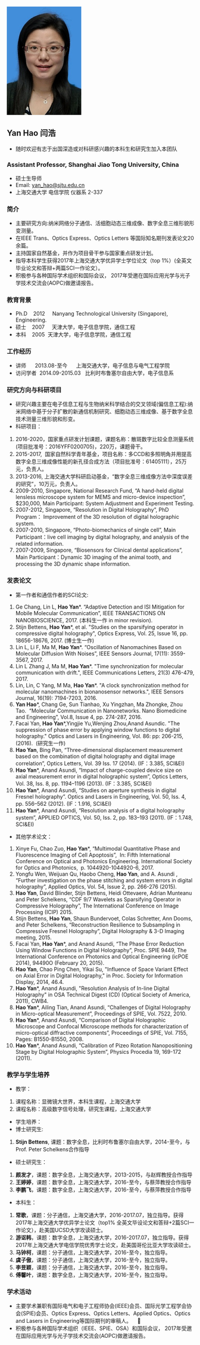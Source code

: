 ![GitHub Logo](/闫浩照片小.jpg)
## Yan Hao 闫浩
- 随时欢迎有志于出国深造或对科研感兴趣的本科生和研究生加入本团队

### Assistant Professor, Shanghai Jiao Tong University, China
- 硕士生导师
- Email: yan_hao@sjtu.edu.cn
- 上海交通大学 电信学院 仪器系 2-337

### 简介
- 主要研究方向:纳米网络分子通信、活细胞动态三维成像、数字全息三维形貌形变测量。
- 在IEEE Trans、Optics Express、Optics Letters 等国际知名期刊发表论文20余篇。
- 主持国家自然基金，并作为项目骨干参与国家重点研发计划。
- 指导本科学生获得2017年上海交通大学优异学士学位论文（top 1%）(全英文毕业论文和答辩+两篇SCI一作论文）。
- 积极参与各种国际学术组织和国际会议， 2017年受邀在国际应用光学与光子学技术交流会(AOPC)做邀请报告。

### 教育背景
- Ph.D    2012     Nanyang Technological University (Singapore), Engineering.
- 硕士    2007     天津大学，电子信息学院，通信工程
- 本科    2005     天津大学，电子信息学院，通信工程

### 工作经历
- 讲师      2013.08-至今      上海交通大学，电子信息与电气工程学院
- 访问学者  2014.09-2015.03   比利时布鲁塞尔自由大学，电子信息系

### 研究方向与科研项目
- 研究兴趣主要在电子信息工程与生物纳米科学结合的交叉领域(偏信息工程):纳米网络中基于分子扩散的新通信机制研究、细胞动态三维成像、基于数字全息技术测量三维形貌和形变。
- 科研项目：
1. 2016-2020，国家重点研发计划课题，课题名称：散斑数字比较全息测量系统(项目批准号：2016YFF0200705)，220万，课题骨干。 
2. 2015-2017,  国家自然科学青年基金，项目名称：多CCD和多照明角并用提高数字全息三维成像性能的新孔径合成方法（项目批准号：61405111），25万元，负责人。
3. 2013-2016, 上海交通大学科研启动基金，“数字全息三维成像方法中深度误差的研究”，10万元，负责人。
4. 2009-2010, Singapore, National Research Fund, “A hand-held digital lensless microscope system for MEMS and micro-device inspection”, $230,000, Main Participant: System Adjustment and Experiment Testing.
5. 2007-2012, Singapore, “Resolution in Digital Holography”, PhD Program： Improvement of the 3D resolution of digital holographic system.
6. 2007-2010, Singapore, “Photo-biomechanics of single cell”, Main Participant：live cell imaging by digital holography, and analysis of the related information.
7. 2007-2009, Singapore, “Biosensors for Clinical dental applications”, Main Participant：Dynamic 3D imaging of the animal tooth, and processing the 3D dynamic shape information.

### 发表论文
- 第一作者和通信作者的SCI论文:
1. Ge Chang, Lin L, **Hao Yan***. “Adaptive Detection and ISI Mitigation for Mobile Molecular Communication”, IEEE TRANSACTIONS ON NANOBIOSCIENCE, 2017. (本科生一作 in minor revision). 
2. Stijn Bettens, **Hao Yan***, et al. "Studies on the sparsifying operator in compressive digital holography", Optics Express, Vol. 25, Issue 16, pp. 18656-18676, 2017. (博士生一作)
3. Lin L, Li F, Ma M, **Hao Yan***. “Oscillation of Nanomachines Based on Molecular Diffusion With Noises”, IEEE Sensors Journal, 17(11): 3559-3567, 2017.
4. Lin L Zhang J, Ma M, **Hao Yan***. "Time synchronization for molecular communication with drift.", IEEE Communications Letters, 21(3) 476-479, 2017.
5. Lin, Lin, C Yang, M Ma, **Hao Yan***. "A clock synchronization method for molecular nanomachines in bionanosensor networks.", IEEE Sensors Journal, 16(19): 7194-7203, 2016.
6. **Yan Hao***, Chang Ge, Sun Tianhao, Xu Yingzhan, Ma Zhongke, Zhou Tao.  “Molecular Communication in Nanonetworks. Nano Biomedicine and Engineering”, Vol.8, Issue 4, pp. 274-287, 2016.
7. Facai Yan, **Hao Yan***,Yingjie Yu,Wenjing Zhou,Anand Asundic. "The suppression of phase error by applying window functions to digital holography." Optics and Lasers in Engineering, Vol. 86: pp: 206-215, (2016).  (研究生一作)
8. **Hao Yan**, Bing Pan, “Three-dimensional displacement measurement based on the combination of digital holography and digital image correlation”, Optics Letters, Vol. 39 Iss. 17 (2014). (IF：3.385, SCI&EI)
9. **Hao Yan***, Anand Asundi, “Impact of charge-coupled device size on axial measurement error in digital holographic system”, Optics Letters, Vol. 38, Iss. 8, pp. 1194–1196 (2013). (IF：3.385, SCI&EI)
10. **Hao Yan***, Anand Asundi, “Studies on aperture synthesis in digital Fresnel holography”. Optics and Lasers in Engineering, Vol. 50, Iss. 4, pp. 556–562 (2012). (IF：1.916, SCI&EI)
11. **Hao Yan***, Anand Asundi, “Resolution analysis of a digital holography system”, APPLIED OPTICS, Vol. 50, Iss. 2, pp. 183–193 (2011). (IF：1.748, SCI&EI)

- 其他学术论文：
1. Xinye Fu, Chao Zuo, **Hao Yan***, “Multimodal Quantitative Phase and Fluorescence Imaging of Cell Apoptosis”,  In: Fifth International Conference on Optical and Photonics Engineering. International Society for Optics and Photonics,  p. 1044920-1044920-6, 2017.
2. Yongfu Wen, Weijuan Qu, Haobo Cheng, **Hao Yan**, and A. Asundi , “Further investigation on the phase stitching and system errors in digital holography”, Applied Optics, Vol. 54, Issue 2, pp. 266-276 (2015). 
3. **Hao Yan**, David Blinder, Stijn Bettens, Heidi Ottevaere, Adrian Munteanu and Peter Schelkens, “CDF 9/7 Wavelets as Sparsifying Operator in Compressive Holography”, The International Conference on Image Processing (ICIP) 2015.
4. Stijn Bettens, **Hao Yan**, Shaun Bundervoet, Colas Schretter, Ann Dooms, and Peter Schelkens, “Reconstruction Resilience to Subsampling in Compressive Fresnel Holography”, Digital Holography & 3-D Imaging meeting, 2015.
5. Facai Yan, **Hao Yan***, and Anand Asundi, “The Phase Error Reduction Using Window Functions in Digital Holography”, Proc. SPIE 9449, The International Conference on Photonics and Optical Engineering (icPOE 2014), 94490O (February 20, 2015).
6. **Hao Yan**, Chao Ping Chen, Yikai Su, "Influence of Space Variant Effect on Axial Error in Digital Holography," in Proc. Society for Information Display, 2014, 46.4.
7. **Hao Yan***, Anand Asundi, "Resolution Analysis of In-line Digital Holography" in OSA Technical Digest (CD) (Optical Society of America, 2011), CWB4.
8. **Hao Yan***, Ailing Tian, Anand Asundi, “Challenges of Digital Holography in Micro-optical Measurement”, Proceedings of SPIE, Vol. 7522, 2010.
9. **Hao Yan***, Anand Asundi, “Comparison of Digital Holographic Microscope and Confocal Microscope methods for characterization of micro-optical diffractive components”, Proceedings of SPIE, Vol. 7155, Pages: B1550-B1550, 2008.
10. **Hao Yan***, Anand Asundi, “Calibration of Pizeo Rotation Nanopositioning Stage by Digital Holographic System”, Physics Procedia 19, 169-172 (2011).

### 教学与学生培养
- 教学：
1. 课程名称：显微镜大世界，本科生课程，上海交通大学
2. 课程名称：高级数字信号处理，研究生课程，上海交通大学

- 学生培养：
- 博士研究生:
1. **Stijn Bettens**, 课题：数字全息，比利时布鲁塞尔自由大学，2014-至今，与Prof. Peter Schelkens合作指导
- 硕士研究生：
1. **颜发才**，课题：数字全息，上海交通大学，2013-2015，与赵辉教授合作指导
2. **王婷婷**，课题：数字全息，上海交通大学，2016-至今，与蔡萍教授合作指导
3. **李鹏飞**，课题：数字全息，上海交通大学，2016-至今，与蔡萍教授合作指导
- 本科生：
1. **常歌**，课题：分子通信，上海交通大学，2016-2017.07，独立指导。获得2017年上海交通大学优异学士论文（top1% 全英文毕设论文和答辩+2篇SCI一作论文），赴美国UCSD大学攻读硕士。
2. **游讴韩**，课题：数字全息，上海交通大学，2016-2017.07，独立指导。获得2017年上海交通大学电信学院优秀学士论文，赴美国哥伦比亚大学攻读硕士。
3. **马钟柯**，课题：分子通信，上海交通大学，2016-至今，独立指导。
4. **虞子傲**，课题：分子通信，上海交通大学，2016-至今，独立指导。
5. **李昱颖**，课题：分子通信，上海交通大学，2016-至今，独立指导。
6. **傅馨叶**，课题：数字全息，上海交通大学，2016-至今，独立指导。

### 学术活动
- 主要学术兼职有国际电气和电子工程师协会(IEEE)会员、国际光学工程学会协会(SPIE)会员、Optics Express、Optics Letters、Applied Optics、Optics and Lasers in Engineering等国际期刊的审稿人。     
- 积极参与各种国际学术组织（IEEE、SPIE、OSA）和国际会议， 2017年受邀在国际应用光学与光子学技术交流会(AOPC)做邀请报告。

